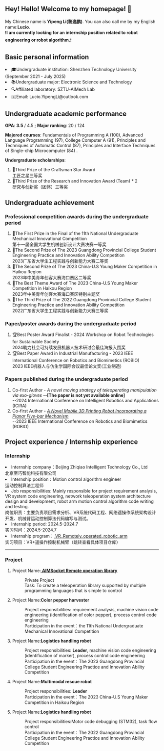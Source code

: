 ## Hey! Hello! Welcome to my homepage! 👋
My Chinese name is <strong>Yipeng Li(黎逸鹏)</strong>. You can also call me by my English name:<strong>Lucio</strong>.<br>
❗<strong>I am currently looking for an internship position related to robot engineering or robot algorithm.</strong>❗
<h2>Basic personal information</h2>
<li>🎓Undergraduate institution: Shenzhen Technology University (September 2021 - July 2025)</li>

<li>📚Undergraduate major: Electronic Science and Technology</li>

<li>🔍Affiliated laboratory: SZTU-AIMech Lab</li>

<li>✉️Email: Lucio.YipengLi@outlook.com</li>

<h2>Undergraduate academic performance</h2>

<strong>GPA</strong>: <strong>3.5</strong> / 4.5 ; 
<strong>Major ranking</strong>: 20 / 124

<strong>Majored courses</strong>: Fundamentals of Programming A (100), Advanced Language Programming (97), College Computer A (91), Principles and Techniques of Automatic Control (87), Principles and Interface Techniques of Single-chip Microcomputer (84) .

<strong>Undergraduate scholarships</strong>:
<ol>
  <li>🥉Third Prize of the Craftsman Star Award<br>工匠之星三等奖</li>
  <li>🥉Third Prize of the Research and Innovation Award (Team) * 2<br>研究与创新奖（团体）三等奖</li>
</ol>

<h2>Undergraduate achievement</h2>
<h3>Professional competition awards during the undergraduate period</h3>
<ol>
  <li>🥇The First Prize in the Final of the 11th National Undergraduate Mechanical Innovational Competition<br>第十一届全国大学生机械创新设计大赛决赛一等奖</li>
  <li>🥈The Second Prize of The 2023 Guangdong Provincial College Student Engineering Practice and Innovation Ability Competition<br>2023广东省大学生工程实践与创新能力大赛二等奖</li>
  <li>🥈The Second Prize of The 2023 China-U.S Young Maker Competition in Haikou Region<br>2023年中美青年创客大赛海口赛区二等奖</li>
  <li>🏅The Best Theme Award of The 2023 China-U.S Young Maker Competition in Haikou Region<br>2023年中美青年创客大赛海口赛区特别主题奖</li>
  <li>🥉The Third Prize of The 2022 Guangdong Provincial College Student Engineering Practice and Innovation Ability Competition<br>2022广东省大学生工程实践与创新能力大赛三等奖</li>
</ol>
<h3>Paper/poster awards during the undergraduate period</h3>
<ol>
  <li>🏆Best Poster Award Finalist - 2024 Workshop on Robot Technologies for Sustainable Society<br>2024助力社会可持续发展机器人技术研讨会最佳海报入围奖</li>
  <li>🏆Best Paper Award in Industrial Manufacturing - 2023 IEEE International Conference on Robotics and Biomimetics (ROBIO)<br>2023 IEEE机器人与仿生学国际会议最佳论文奖(工业制造)</li>
</ol>
<h3>Papers published during the undergraduate period</h3>
<ol>
  <li> Co-first Author - <em>A novel moving strategy of teleoperating manipulation via exo-gloves</em>  --<b>[The paper is not yet available online]</b><br> --2024 International Conference on Intelligent Robotics and Applications (ICIRA) </li>
  <li> Co-first Author - <a href="https://ieeexplore.ieee.org/document/10354878/authors#full-text-header"><em>A Novel Mobile 3D Printing Robot Incorporating a Planar Five-bar Mechanism</em></a> <br> --2023 IEEE International Conference on Robotics and Biomimetics (ROBIO)</li>
  
</ol>


<h2>Project experience / Internship experience</h2>
<h3>Internship</h3>
<li>Internship company：Beijing Zhiqiao Intelligent Technology Co., Ltd<br>北京至巧智能科技有限公司</li>
<li>Internship position：Motion control algorithm engineer <br>运动控制算法工程师</li>
<li>Job responsibilities: Mainly responsible for project requirement analysis, VR system code engineering, network teleoperation system architecture design and development, robot arm motion control algorithm code writing and testing.<br>岗位职责：主要负责项目需求分析、VR系统代码工程、网络遥操作系统架构设计开发、机械臂运动控制算法代码编写与测试。</li>
<li>Internship period: 2024.5-2024.7<br>实习时间：2024.5-2024.7</li>
<li>Internship program：<a href="https://github.com/LucioRobo-Aimech/VR_Remotely_operated_robotic_arm"> VR_Remotely_operated_robotic_arm</a> <br> 实习项目：VR+遥操作控制机械臂（跳转查看具体项目仓库）</li>
<hr />
<h3>Project</h3>
<ol>
  <li>
    Project Name:<a href="https://github.com/LucioRobo-Aimech/AIMechSocket-Remote-operation-library"> <b>AIMSocket Remote operation library</b></a>
    <dl>
      <dd>Private Project<br>Task: To create a teleoperation library supported by multiple programming languages that is simple to control</dd>
    </dl>
  </li>
  <li>
    Project Name:<b>Color pepper harvester</b>  
    <dl>
      <dd>Project responsibilities: requirement analysis, machine vision code engineering (identification of color pepper), process control code engineering<br>Participation in the event：the 11th National Undergraduate Mechanical Innovational Competition</dd>
    </dl>
  </li>
  <li>
    Project Name:<b>Logistics handling robot</b>
    <dl>
      <dd>Project responsibilities: <b>Leader</b>, machine vision code engineering (identification of marker), process control code engineering<br>Participation in the event：The 2023 Guangdong Provincial College Student Engineering Practice and Innovation Ability Competition</dd>
    </dl>
  </li>
  <li>
    Project Name:<b>Multimodal rescue robot</b>
    <dl>
      <dd>Project responsibilities: <b>Leader</b><br>Participation in the event：The 2023 China-U.S Young Maker Competition in Haikou Region</dd>
    </dl>
  </li>
  <li>
    Project Name:<b>Logistics handling robot</b>
    <dl>
      <dd>Project responsibilities:Motor code debugging (STM32), task flow control<br>Participation in the event：The 2022 Guangdong Provincial College Student Engineering Practice and Innovation Ability Competition</dd>
    </dl>
  </li>
</ol>






<!--
**LucioRobo-Aimech/LucioRobo-Aimech** is a ✨ _special_ ✨ repository because its `README.md` (this file) appears on your GitHub profile.

Here are some ideas to get you started:

- 🔭 I’m currently working on ...
- 🌱 I’m currently learning ...
- 👯 I’m looking to collaborate on ...
- 🤔 I’m looking for help with ...
- 💬 Ask me about ...
- 📫 How to reach me: ...
- 😄 Pronouns: ...
- ⚡ Fun fact: ...
-->
